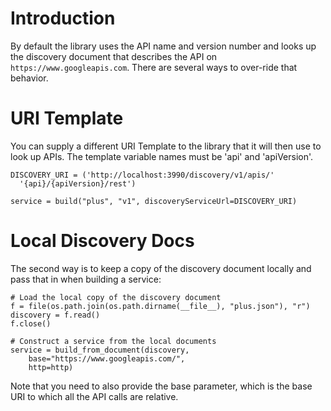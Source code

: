 # Introduction #

By default the library uses the API name and version number and looks up the discovery document that describes the API on `https://www.googleapis.com`. There are several ways to over-ride that behavior.

# URI Template #

You can supply a different URI Template to the library that it will then use to look up APIs. The template variable names must be 'api' and 'apiVersion'.

```
DISCOVERY_URI = ('http://localhost:3990/discovery/v1/apis/'
  '{api}/{apiVersion}/rest')

service = build("plus", "v1", discoveryServiceUrl=DISCOVERY_URI)
```


# Local Discovery Docs #

The second way is to keep a copy of the discovery document locally and pass
that in when building a service:

```
# Load the local copy of the discovery document
f = file(os.path.join(os.path.dirname(__file__), "plus.json"), "r")
discovery = f.read()
f.close()

# Construct a service from the local documents
service = build_from_document(discovery,
    base="https://www.googleapis.com/",
    http=http)
```

Note that you need to also provide the base parameter, which is the base URI to
which all the API calls are relative.